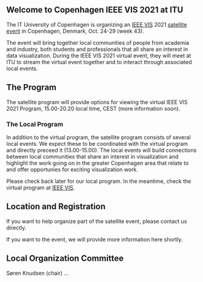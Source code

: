 ## Welcome to Copenhagen IEEE VIS 2021 at ITU

The IT University of Copenhagen is organizing an [IEEE VIS](http://ieeevis.org/) 2021 [satellite event](http://ieeevis.org/year/2021/info/call-participation/satellite) in Copenhagen, Denmark, Oct. 24-29 (week 43).

The event will bring together local communities of people from academia and industry, both students and professionals that all share an interest in data visualization. During the IEEE VIS 2021 virtual event, they will meet at ITU to stream the virtual event together and to interact through associated local events.

## The Program

The satellite program will provide options for viewing the virtual IEEE VIS 2021 Program, 15.00-20.20 local time, CEST (more information soon).

### The Local Program

In addition to the virtual program, the satellite program consists of several local events. We expect these to be coordinated with the virtual program and directly preceed it (13.00-15.00). The local events will build connections between local communities that share an interest in visualization and highlight the work going on in the greater Copenhagen area that relate to and offer opportunies for exciting visualization work.

Please check back later for our local program. In the meantime, check the virtual program at [IEEE VIS](http://ieeevis.org/).

## Location and Registration

If you want to help organize part of the satellite event, please contact us directly.

If you want to the event, we will provide more information here shortly.


## Local Organization Committee
Søren Knudsen (chair)
...
